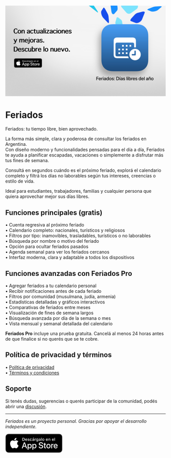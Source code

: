[![Feriados App](es/images/banner.png)](https://apps.apple.com/app/id6744455042)  

# Feriados  

Feriados: tu tiempo libre, bien aprovechado.  

La forma más simple, clara y poderosa de consultar los feriados en Argentina.  
Con diseño moderno y funcionalidades pensadas para el día a día, Feriados te ayuda a planificar escapadas, vacaciones o simplemente a disfrutar más tus fines de semana.  

Consultá en segundos cuándo es el próximo feriado, explorá el calendario completo y filtrá los días no laborables según tus intereses, creencias o estilo de vida.  

Ideal para estudiantes, trabajadores, familias y cualquier persona que quiera aprovechar mejor sus días libres.  

## Funciones principales (gratis)  

• Cuenta regresiva al próximo feriado  
• Calendario completo: nacionales, turísticos y religiosos  
• Filtros por tipo: inamovibles, trasladables, turísticos o no laborables  
• Búsqueda por nombre o motivo del feriado  
• Opción para ocultar feriados pasados  
• Agenda semanal para ver los feriados cercanos  
• Interfaz moderna, clara y adaptable a todos los dispositivos  

## Funciones avanzadas con Feriados Pro  

• Agregar feriados a tu calendario personal  
• Recibir notificaciones antes de cada feriado  
• Filtros por comunidad (musulmana, judía, armenia)  
• Estadísticas detalladas y gráficos interactivos  
• Comparativas de feriados entre meses  
• Visualización de fines de semana largos  
• Búsqueda avanzada por día de la semana o mes  
• Vista mensual y semanal detallada del calendario  

**Feriados Pro** incluye una prueba gratuita. Cancelá al menos 24 horas antes de que finalice si no querés que se te cobre.  

## Política de privacidad y términos  

• [Política de privacidad](https://lucasditomase.github.io/feriados/es/privacy-policy)  
• [Términos y condiciones](https://lucasditomase.github.io/feriados/es/terms-and-conditions)  

## Soporte  

Si tenés dudas, sugerencias o querés participar de la comunidad, podés abrir una [discusión](https://github.com/lucasditomase/feriados/discussions).  

---  

*Feriados es un proyecto personal. Gracias por apoyar el desarrollo independiente.*  

<p align="left">  
  <a href="https://apps.apple.com/app/id6744455042">  
    <img src="es/images/download-badge.svg" alt="Descargar en App Store" height="60">  
  </a>  
</p>  
